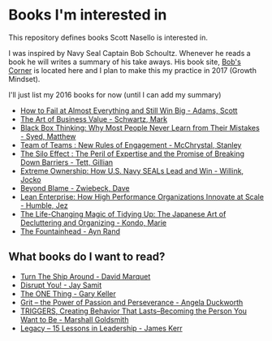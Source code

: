 # Books I'm interested in

This repository defines books Scott Nasello is interested in.

I was inspired by Navy Seal Captain Bob Schoultz.  Whenever he reads a book he will writes a summary of his take aways.
His book site, [Bob's Corner](https://bobscorner.wordpress.com/bobs-books/) is located here and I plan to make this my practice in 2017 (Growth Mindset). 

I'll just list my 2016 books for now (until I can add my summary)

* [How to Fail at Almost Everything and Still Win Big - Adams, Scott](http://amazon.com)
* [The Art of Business Value - Schwartz, Mark](http://amazon.com)
* [Black Box Thinking: Why Most People Never Learn from Their Mistakes - Syed, Matthew](http://amazon.com)
* [Team of Teams : New Rules of Engagement - McChrystal, Stanley](http://amazon.com)
* [The Silo Effect : The Peril of Expertise and the Promise of Breaking Down Barriers - Tett, Gillian](http://amazon.com)
* [Extreme Ownership: How U.S. Navy SEALs Lead and Win - Willink, Jocko](http://amazon.com)
* [Beyond Blame - Zwiebeck, Dave](http://amazon.com)
* [Lean Enterprise: How High Performance Organizations Innovate at Scale - Humble, Jez](http://amazon.com)
* [The Life-Changing Magic of Tidying Up: The Japanese Art of Decluttering and Organizing - Kondo, Marie](http://amazon.com)
* [The Fountainhead - Ayn Rand](http://amazon.com)

## What books do I want to read?

* [Turn The Ship Around - David Marquet](http://amazon.com)
* [Disrupt You! - Jay Samit](http://amazon.com)
* [The ONE Thing - Gary Keller](http://amazon.com)
* [Grit – the Power of Passion and Perseverance - Angela Duckworth](http://amazon.com)
* [TRIGGERS, Creating Behavior That Lasts–Becoming the Person You Want to Be - Marshall Goldsmith](http://amazon.com)
* [Legacy – 15 Lessons in Leadership - James Kerr](http://amazon.com)